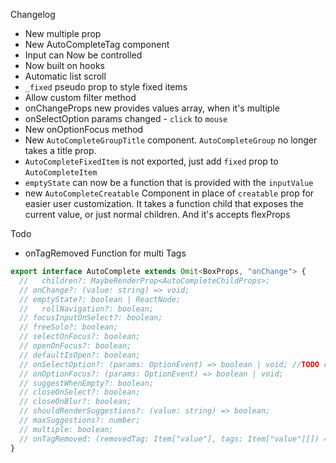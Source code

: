 Changelog

- New multiple prop
- New AutoCompleteTag component
- Input can Now be controlled
- Now built on hooks
- Automatic list scroll
- `_fixed` pseudo prop to style fixed items
- Allow custom filter method
- onChangeProps new provides values array, when it's multiple
- onSelectOption params changed - `click` to `mouse`
- New onOptionFocus method
- New `AutoCompleteGroupTitle` component. `AutoCompleteGroup` no longer takes a title prop.
- `AutoCompleteFixedItem` is not exported, just add `fixed` prop to `AutoCompleteItem`
- `emptyState` can now be a function that is provided with the `inputValue`
- new `AutoCompleteCreatable` Component in place of `creatable` prop for easier user customization. It takes a function child that exposes the current value, or just normal children. And it's accepts flexProps

Todo

- onTagRemoved Function for multi Tags

```ts
export interface AutoComplete extends Omit<BoxProps, "onChange"> {
  //   children?: MaybeRenderProp<AutoCompleteChildProps>;
  // onChange?: (value: string) => void;
  // emptyState?: boolean | ReactNode;
  //   rollNavigation?: boolean;
  // focusInputOnSelect?: boolean;
  // freeSolo?: boolean;
  // selectOnFocus?: boolean;
  // openOnFocus?: boolean;
  // defaultIsOpen?: boolean;
  // onSelectOption?: (params: OptionEvent) => boolean | void; //TODO come beack for newInput
  // onOptionFocus?: (params: OptionEvent) => boolean | void;
  // suggestWhenEmpty?: boolean;
  // closeOnSelect?: boolean;
  // closeOnBlur?: boolean;
  // shouldRenderSuggestions?: (value: string) => boolean;
  // maxSuggestions?: number;
  // multiple: boolean;
  // onTagRemoved: (removedTag: Item["value"], tags: Item["value"][]) => void;
}
```
